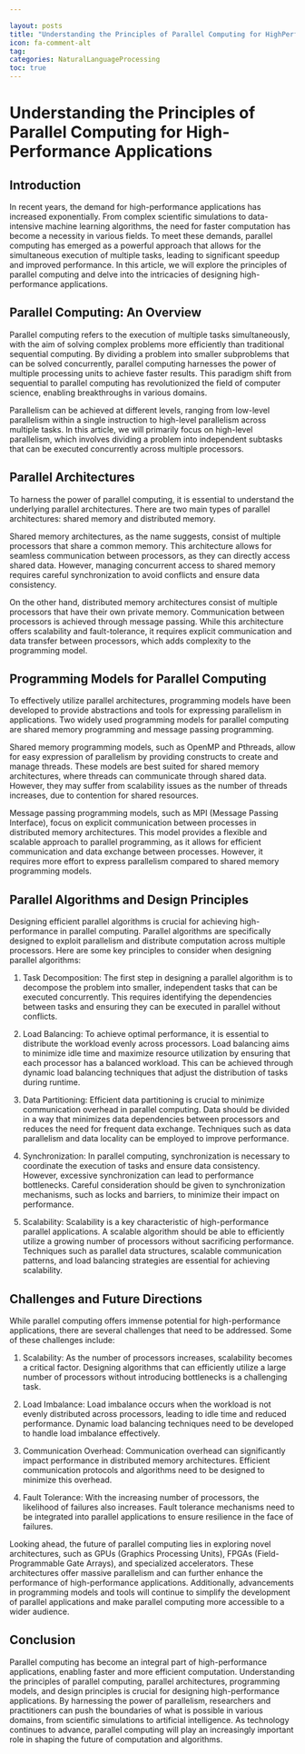 ```yaml
---

layout: posts
title: "Understanding the Principles of Parallel Computing for HighPerformance Applications"
icon: fa-comment-alt
tag:      
categories: NaturalLanguageProcessing
toc: true
---
```




# Understanding the Principles of Parallel Computing for High-Performance Applications

## Introduction

In recent years, the demand for high-performance applications has increased exponentially. From complex scientific simulations to data-intensive machine learning algorithms, the need for faster computation has become a necessity in various fields. To meet these demands, parallel computing has emerged as a powerful approach that allows for the simultaneous execution of multiple tasks, leading to significant speedup and improved performance. In this article, we will explore the principles of parallel computing and delve into the intricacies of designing high-performance applications.

## Parallel Computing: An Overview

Parallel computing refers to the execution of multiple tasks simultaneously, with the aim of solving complex problems more efficiently than traditional sequential computing. By dividing a problem into smaller subproblems that can be solved concurrently, parallel computing harnesses the power of multiple processing units to achieve faster results. This paradigm shift from sequential to parallel computing has revolutionized the field of computer science, enabling breakthroughs in various domains.

Parallelism can be achieved at different levels, ranging from low-level parallelism within a single instruction to high-level parallelism across multiple tasks. In this article, we will primarily focus on high-level parallelism, which involves dividing a problem into independent subtasks that can be executed concurrently across multiple processors.

## Parallel Architectures

To harness the power of parallel computing, it is essential to understand the underlying parallel architectures. There are two main types of parallel architectures: shared memory and distributed memory.

Shared memory architectures, as the name suggests, consist of multiple processors that share a common memory. This architecture allows for seamless communication between processors, as they can directly access shared data. However, managing concurrent access to shared memory requires careful synchronization to avoid conflicts and ensure data consistency.

On the other hand, distributed memory architectures consist of multiple processors that have their own private memory. Communication between processors is achieved through message passing. While this architecture offers scalability and fault-tolerance, it requires explicit communication and data transfer between processors, which adds complexity to the programming model.

## Programming Models for Parallel Computing

To effectively utilize parallel architectures, programming models have been developed to provide abstractions and tools for expressing parallelism in applications. Two widely used programming models for parallel computing are shared memory programming and message passing programming.

Shared memory programming models, such as OpenMP and Pthreads, allow for easy expression of parallelism by providing constructs to create and manage threads. These models are best suited for shared memory architectures, where threads can communicate through shared data. However, they may suffer from scalability issues as the number of threads increases, due to contention for shared resources.

Message passing programming models, such as MPI (Message Passing Interface), focus on explicit communication between processes in distributed memory architectures. This model provides a flexible and scalable approach to parallel programming, as it allows for efficient communication and data exchange between processes. However, it requires more effort to express parallelism compared to shared memory programming models.

## Parallel Algorithms and Design Principles

Designing efficient parallel algorithms is crucial for achieving high-performance in parallel computing. Parallel algorithms are specifically designed to exploit parallelism and distribute computation across multiple processors. Here are some key principles to consider when designing parallel algorithms:

1. Task Decomposition: The first step in designing a parallel algorithm is to decompose the problem into smaller, independent tasks that can be executed concurrently. This requires identifying the dependencies between tasks and ensuring they can be executed in parallel without conflicts.

2. Load Balancing: To achieve optimal performance, it is essential to distribute the workload evenly across processors. Load balancing aims to minimize idle time and maximize resource utilization by ensuring that each processor has a balanced workload. This can be achieved through dynamic load balancing techniques that adjust the distribution of tasks during runtime.

3. Data Partitioning: Efficient data partitioning is crucial to minimize communication overhead in parallel computing. Data should be divided in a way that minimizes data dependencies between processors and reduces the need for frequent data exchange. Techniques such as data parallelism and data locality can be employed to improve performance.

4. Synchronization: In parallel computing, synchronization is necessary to coordinate the execution of tasks and ensure data consistency. However, excessive synchronization can lead to performance bottlenecks. Careful consideration should be given to synchronization mechanisms, such as locks and barriers, to minimize their impact on performance.

5. Scalability: Scalability is a key characteristic of high-performance parallel applications. A scalable algorithm should be able to efficiently utilize a growing number of processors without sacrificing performance. Techniques such as parallel data structures, scalable communication patterns, and load balancing strategies are essential for achieving scalability.

## Challenges and Future Directions

While parallel computing offers immense potential for high-performance applications, there are several challenges that need to be addressed. Some of these challenges include:

1. Scalability: As the number of processors increases, scalability becomes a critical factor. Designing algorithms that can efficiently utilize a large number of processors without introducing bottlenecks is a challenging task.

2. Load Imbalance: Load imbalance occurs when the workload is not evenly distributed across processors, leading to idle time and reduced performance. Dynamic load balancing techniques need to be developed to handle load imbalance effectively.

3. Communication Overhead: Communication overhead can significantly impact performance in distributed memory architectures. Efficient communication protocols and algorithms need to be designed to minimize this overhead.

4. Fault Tolerance: With the increasing number of processors, the likelihood of failures also increases. Fault tolerance mechanisms need to be integrated into parallel applications to ensure resilience in the face of failures.

Looking ahead, the future of parallel computing lies in exploring novel architectures, such as GPUs (Graphics Processing Units), FPGAs (Field-Programmable Gate Arrays), and specialized accelerators. These architectures offer massive parallelism and can further enhance the performance of high-performance applications. Additionally, advancements in programming models and tools will continue to simplify the development of parallel applications and make parallel computing more accessible to a wider audience.

## Conclusion

Parallel computing has become an integral part of high-performance applications, enabling faster and more efficient computation. Understanding the principles of parallel computing, parallel architectures, programming models, and design principles is crucial for designing high-performance applications. By harnessing the power of parallelism, researchers and practitioners can push the boundaries of what is possible in various domains, from scientific simulations to artificial intelligence. As technology continues to advance, parallel computing will play an increasingly important role in shaping the future of computation and algorithms.